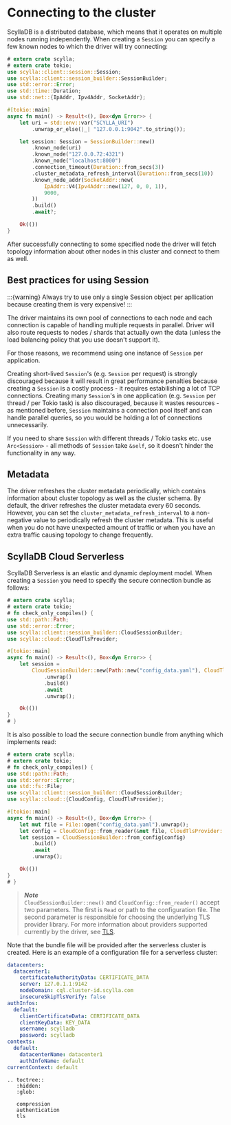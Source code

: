 # Connecting to the cluster

ScyllaDB is a distributed database, which means that it operates on multiple nodes running independently.
When creating a `Session` you can specify a few known nodes to which the driver will try connecting:
```rust
# extern crate scylla;
# extern crate tokio;
use scylla::client::session::Session;
use scylla::client::session_builder::SessionBuilder;
use std::error::Error;
use std::time::Duration;
use std::net::{IpAddr, Ipv4Addr, SocketAddr};

#[tokio::main]
async fn main() -> Result<(), Box<dyn Error>> {
    let uri = std::env::var("SCYLLA_URI")
        .unwrap_or_else(|_| "127.0.0.1:9042".to_string());

    let session: Session = SessionBuilder::new()
        .known_node(uri)
        .known_node("127.0.0.72:4321")
        .known_node("localhost:8000")
        .connection_timeout(Duration::from_secs(3))
        .cluster_metadata_refresh_interval(Duration::from_secs(10))
        .known_node_addr(SocketAddr::new(
            IpAddr::V4(Ipv4Addr::new(127, 0, 0, 1)),
            9000,
        ))
        .build()
        .await?;

    Ok(())
}
```

After successfully connecting to some specified node the driver will fetch topology information about
other nodes in this cluster and connect to them as well.

## Best practices for using Session

:::{warning}
Always try to use only a single Session object per apllication because creating them is very expensive!
:::

The driver maintains its own pool of connections to each node and each connection is capable of handling multiple requests in parallel. Driver will also route requests to nodes / shards that actually own the data (unless the load balancing policy that you use doesn't support it).

For those reasons, we recommend using one instance of `Session` per application.

Creating short-lived `Session`'s (e.g. `Session` per request) is strongly discouraged because it will result in great performance penalties because creating a `Session` is a costly process - it requires estabilishing a lot of TCP connections.
Creating many `Session`'s in one application (e.g. `Session` per thread / per Tokio task) is also discouraged, because it wastes resources - as mentioned before, `Session` maintains a connection pool itself and can handle parallel queries, so you would be holding a lot of connections unnecessarily.

If you need to share `Session` with different threads / Tokio tasks etc. use `Arc<Session>` - all methods of `Session` take `&self`, so it doesn't hinder the functionality in any way.

## Metadata

The driver refreshes the cluster metadata periodically, which contains information about cluster topology as well as the cluster schema. By default, the driver refreshes the cluster metadata every 60 seconds.
However, you can set the `cluster_metadata_refresh_interval` to a non-negative value to periodically refresh the cluster metadata. This is useful when you do not have unexpected amount of traffic or when you have an extra traffic causing topology to change frequently.

## ScyllaDB Cloud Serverless

ScyllaDB Serverless is an elastic and dynamic deployment model. When creating a `Session` you need to
specify the secure connection bundle as follows:

```rust
# extern crate scylla;
# extern crate tokio;
# fn check_only_compiles() {
use std::path::Path;
use std::error::Error;
use scylla::client::session_builder::CloudSessionBuilder;
use scylla::cloud::CloudTlsProvider;

#[tokio::main]
async fn main() -> Result<(), Box<dyn Error>> {
    let session =
        CloudSessionBuilder::new(Path::new("config_data.yaml"), CloudTlsProvider::OpenSsl010)
            .unwrap()
            .build()
            .await
            .unwrap();

    Ok(())
}
# }
```

It is also possible to load the secure connection bundle from anything
which implements read:

```rust
# extern crate scylla;
# extern crate tokio;
# fn check_only_compiles() {
use std::path::Path;
use std::error::Error;
use std::fs::File;
use scylla::client::session_builder::CloudSessionBuilder;
use scylla::cloud::{CloudConfig, CloudTlsProvider};

#[tokio::main]
async fn main() -> Result<(), Box<dyn Error>> {
    let mut file = File::open("config_data.yaml").unwrap();
    let config = CloudConfig::from_reader(&mut file, CloudTlsProvider::OpenSsl010).unwrap();
    let session = CloudSessionBuilder::from_config(config)
        .build()
        .await
        .unwrap();

    Ok(())
}
# }
```

> ***Note***\
> `CloudSessionBuilder::new()` and `CloudConfig::from_reader()` accept
> two parameters. The first is `Read` or path to the configuration
> file. The second parameter is responsible for choosing the
> underlying TLS provider library. For more information about
> providers supported currently by the driver, see [TLS](tls.md).

Note that the bundle file will be provided after the serverless cluster is created. Here is an example of a
configuration file for a serverless cluster:

```yaml
datacenters:
  datacenter1:
    certificateAuthorityData: CERTIFICATE_DATA
    server: 127.0.1.1:9142
    nodeDomain: cql.cluster-id.scylla.com
    insecureSkipTlsVerify: false
authInfos:
  default:
    clientCertificateData: CERTIFICATE_DATA
    clientKeyData: KEY_DATA
    username: scylladb
    password: scylladb
contexts:
  default:
    datacenterName: datacenter1
    authInfoName: default
currentContext: default
```

```{eval-rst}
.. toctree::
   :hidden:
   :glob:

   compression
   authentication
   tls

```
